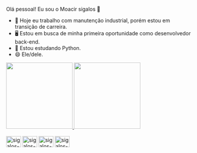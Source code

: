   Olá pessoal! Eu sou o Moacir sigalos 👋


- 🔭 Hoje eu trabalho com manutenção industrial, porém estou em transição de carreira.
- 🖥 Estou em busca de minha primeira oportunidade como desenvolvedor back-end.
- 🌱 Estou estudando Python.
- 😄 Ele/dele.


<div>
    <a href="https://github.com/sigalos">
        <img height="180em" src="https://github-readme-stats.vercel.app/api?username=sigalos&show_icons=true&theme=gruvbox"/>
        <img height="180em" src="https://github-readme-stats.vercel.app/api/top-langs/?username=sigalos&layout=donut&theme=gruvbox"/>
</div>
<div style="display: inline-block;"><br>
    <img alig="center" alt="sigalos-python" height="30"  width="40" src="https://cdn.jsdelivr.net/gh/devicons/devicon@latest/icons/python/python-original-wordmark.svg" />  
    <img alig="center" alt="sigalos-html5" height="30"  width="40" src="https://cdn.jsdelivr.net/gh/devicons/devicon@latest/icons/html5/html5-original-wordmark.svg" />
    <img alig="center" alt="sigalos-css3" height="30"  width="40" src="https://cdn.jsdelivr.net/gh/devicons/devicon@latest/icons/css3/css3-original-wordmark.svg" />
    <img alig="center" alt="sigalos-javascript" height="30"  width="40" src="https://cdn.jsdelivr.net/gh/devicons/devicon@latest/icons/javascript/javascript-original.svg" />
</div>
